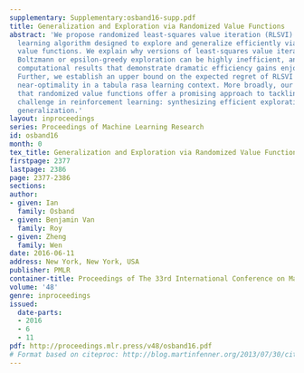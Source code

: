 ```yaml
---
supplementary: Supplementary:osband16-supp.pdf
title: Generalization and Exploration via Randomized Value Functions
abstract: 'We propose randomized least-squares value iteration (RLSVI) – a new reinforcement
  learning algorithm designed to explore and generalize efficiently via linearly parameterized
  value functions. We explain why versions of least-squares value iteration that use
  Boltzmann or epsilon-greedy exploration can be highly inefficient, and we present
  computational results that demonstrate dramatic efficiency gains enjoyed by RLSVI.
  Further, we establish an upper bound on the expected regret of RLSVI that demonstrates
  near-optimality in a tabula rasa learning context. More broadly, our results suggest
  that randomized value functions offer a promising approach to tackling a critical
  challenge in reinforcement learning: synthesizing efficient exploration and effective
  generalization.'
layout: inproceedings
series: Proceedings of Machine Learning Research
id: osband16
month: 0
tex_title: Generalization and Exploration via Randomized Value Functions
firstpage: 2377
lastpage: 2386
page: 2377-2386
sections: 
author:
- given: Ian
  family: Osband
- given: Benjamin Van
  family: Roy
- given: Zheng
  family: Wen
date: 2016-06-11
address: New York, New York, USA
publisher: PMLR
container-title: Proceedings of The 33rd International Conference on Machine Learning
volume: '48'
genre: inproceedings
issued:
  date-parts:
  - 2016
  - 6
  - 11
pdf: http://proceedings.mlr.press/v48/osband16.pdf
# Format based on citeproc: http://blog.martinfenner.org/2013/07/30/citeproc-yaml-for-bibliographies/
---
```

